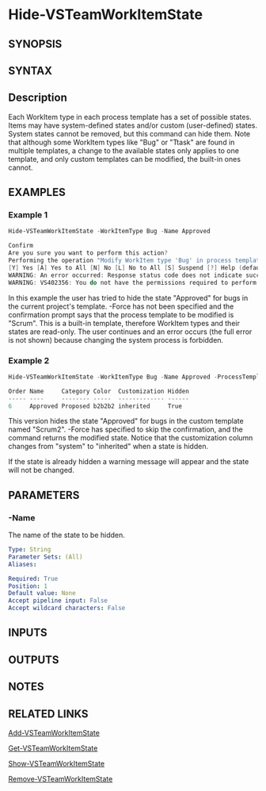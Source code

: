 <!-- #include "./common/header.md" -->

# Hide-VSTeamWorkItemState

## SYNOPSIS

<!-- #include "./synopsis/Hide-VSTeamWorkItemState.md" -->

## SYNTAX

## Description

Each WorkItem type in each process template has a set of possible states.  Items may have system-defined states and/or custom (user-defined) states. System states cannot be removed, but this command can hide them. Note that although some WorkItem types like "Bug" or "Ttask" are found in multiple templates, a change to the available states only applies to one template, and only custom templates can be modified, the built-in ones cannot.

## EXAMPLES

### Example 1

```PowerShell
Hide-VSTeamWorkItemState -WorkItemType Bug -Name Approved

Confirm
Are you sure you want to perform this action?
Performing the operation "Modify WorkItem type 'Bug' in process template 'Scrum'; hide state" on target "Approved".
[Y] Yes [A] Yes to All [N] No [L] No to All [S] Suspend [?] Help (default is "Yes"): y
WARNING: An error occurred: Response status code does not indicate success: 403 (Forbidden).
WARNING: VS402356: You do not have the permissions required to perform the attempted operation on this process.
```

In this example the user has tried to hide the state "Approved" for bugs in the current project's template. -Force has not been specified and the confirmation prompt says that the process template to be modified is "Scrum". This is a built-in template, therefore WorkItem types and their states are read-only. The user continues and an error occurs (the full error is not shown) because changing the system process is forbidden.

### Example 2

```PowerShell
Hide-VSTeamWorkItemState -WorkItemType Bug -Name Approved -ProcessTemplate Scrum2 -Force

Order Name     Category Color  Customization Hidden
----- ----     -------- -----  ------------- ------
6     Approved Proposed b2b2b2 inherited     True
```

This version hides the state "Approved" for bugs in the custom template named "Scrum2". -Force has specified to skip the confirmation, and the command returns the modified state. Notice that the customization column changes from "system" to "inherited" when a state is hidden.

If the state is already hidden a warning message will appear and the state will not be changed.

## PARAMETERS

### -Name

The name of the state to be hidden.

```yaml
Type: String
Parameter Sets: (All)
Aliases:

Required: True
Position: 1
Default value: None
Accept pipeline input: False
Accept wildcard characters: False
```

<!-- #include "./params/processTemplate.md" -->

<!-- #include "./params/workItemType.md" -->

<!-- #include "./params/forcegroup.md" -->

## INPUTS

## OUTPUTS

## NOTES

## RELATED LINKS

[Add-VSTeamWorkItemState](Add-VSTeamWorkItemState.md)

[Get-VSTeamWorkItemState](Get-VSTeamWorkItemState.md)

[Show-VSTeamWorkItemState](Show-VSTeamWorkItemState.md)

[Remove-VSTeamWorkItemState](Remove-VSTeamWorkItemState.md)